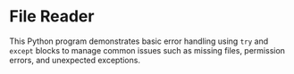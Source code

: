 # File Reader

This Python program demonstrates basic error handling using `try` and `except` blocks to manage common issues such as missing files, permission errors, and unexpected exceptions.


